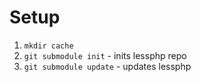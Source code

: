 # Setup

1. `mkdir cache`
2. `git submodule init` - inits lessphp repo
3. `git submodule update` - updates lessphp
